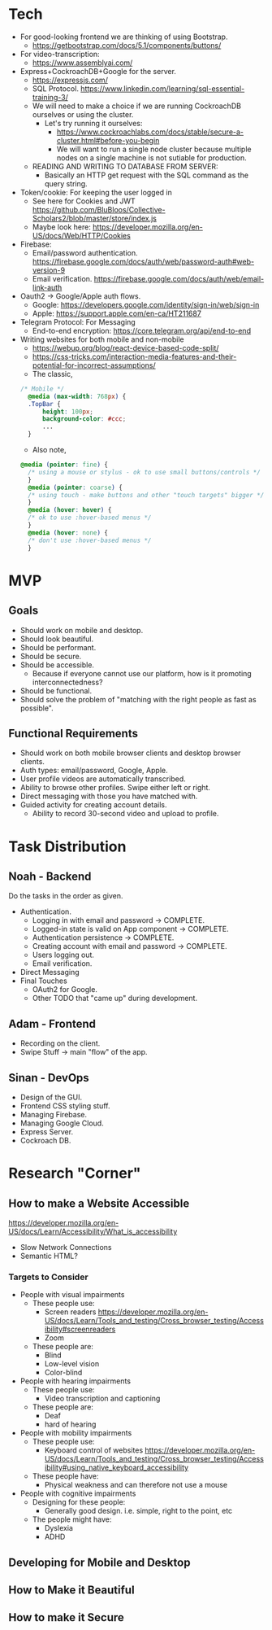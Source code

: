 # Tech

- For good-looking frontend we are thinking of using Bootstrap.
  - https://getbootstrap.com/docs/5.1/components/buttons/
- For video-transcription:
  - https://www.assemblyai.com/
- Express+CockroachDB+Google for the server.
  - https://expressjs.com/
  - SQL Protocol. https://www.linkedin.com/learning/sql-essential-training-3/
  - We will need to make a choice if we are running CockroachDB ourselves or using the cluster.
    - Let's try running it ourselves:
      - https://www.cockroachlabs.com/docs/stable/secure-a-cluster.html#before-you-begin
      - We will want to run a single node cluster because multiple \
      nodes on a single machine is not sutiable for production.
  - READING AND WRITING TO DATABASE FROM SERVER:
    - Basically an HTTP get request with the SQL command as the query string.
- Token/cookie: For keeping the user logged in
  - See here for Cookies and JWT https://github.com/BluBloos/Collective-Scholars2/blob/master/store/index.js
  - Maybe look here: https://developer.mozilla.org/en-US/docs/Web/HTTP/Cookies
- Firebase: 
  - Email/password authentication. https://firebase.google.com/docs/auth/web/password-auth#web-version-9  
  - Email verification. https://firebase.google.com/docs/auth/web/email-link-auth
- Oauth2 -> Google/Apple auth flows.
  - Google: https://developers.google.com/identity/sign-in/web/sign-in
  - Apple: https://support.apple.com/en-ca/HT211687
- Telegram Protocol: For Messaging
  - End-to-end encryption: https://core.telegram.org/api/end-to-end
- Writing websites for both mobile and non-mobile
  - https://webup.org/blog/react-device-based-code-split/
  - https://css-tricks.com/interaction-media-features-and-their-potential-for-incorrect-assumptions/
  - The classic,
  ```css
  /* Mobile */
    @media (max-width: 768px) {
    .TopBar {
        height: 100px;
        background-color: #ccc;
        ...
    }
  ```
  - Also note,
  ```css
  @media (pointer: fine) {
    /* using a mouse or stylus - ok to use small buttons/controls */
    }
    @media (pointer: coarse) {
    /* using touch - make buttons and other "touch targets" bigger */
    }
    @media (hover: hover) {
    /* ok to use :hover-based menus */
    }
    @media (hover: none) {
    /* don't use :hover-based menus */
    }
  ```


# MVP

## Goals
- Should work on mobile and desktop.
- Should look beautiful.
- Should be performant.
- Should be secure.
- Should be accessible.
  - Because if everyone cannot use our platform, how is it promoting interconnectedness?
- Should be functional.
- Should solve the problem of "matching with the right people as fast as possible".

## Functional Requirements
- Should work on both mobile browser clients and desktop browser clients.
- Auth types: email/password, Google, Apple.
- User profile videos are automatically transcribed.
- Ability to browse other profiles. Swipe either left or right.
- Direct messaging with those you have matched with.
- Guided activity for creating account details.
  - Ability to record 30-second video and upload to profile.

# Task Distribution

## Noah - Backend

Do the tasks in the order as given.

- Authentication.
  - Logging in with email and password -> COMPLETE.
  - Logged-in state is valid on App component -> COMPLETE. 
  - Authentication persistence -> COMPLETE.
  - Creating account with email and password -> COMPLETE.  
  - Users logging out.
  - Email verification.
- Direct Messaging
- Final Touches
  - OAuth2 for Google.
  - Other TODO that "came up" during development.
  

## Adam - Frontend
- Recording on the client.
- Swipe Stuff -> main "flow" of the app.

## Sinan - DevOps
- Design of the GUI.
- Frontend CSS styling stuff.
- Managing Firebase.
- Managing Google Cloud.
- Express Server.
- Cockroach DB.

# Research "Corner"

## How to make a Website Accessible
https://developer.mozilla.org/en-US/docs/Learn/Accessibility/What_is_accessibility

- Slow Network Connections
- Semantic HTML?

### Targets to Consider
- People with visual impairments
  - These people use:
    - Screen readers https://developer.mozilla.org/en-US/docs/Learn/Tools_and_testing/Cross_browser_testing/Accessibility#screenreaders
    - Zoom
  - These people are:
    - Blind
    - Low-level vision
    - Color-blind
- People with hearing impairments
  - These people use:
    - Video transcription and captioning
  - These people are:
    - Deaf
    - hard of hearing
- People with mobility impairments
  - These people use:
    - Keyboard control of websites https://developer.mozilla.org/en-US/docs/Learn/Tools_and_testing/Cross_browser_testing/Accessibility#using_native_keyboard_accessibility
  - These people have:
    - Physical weakness and can therefore not use a mouse
- People with cognitive impairments
  - Designing for these people:
    - Generally good design. i.e. simple, right to the point, etc
  - The people might have:
    - Dyslexia
    - ADHD


## Developing for Mobile and Desktop

## How to Make it Beautiful

## How to make it Secure